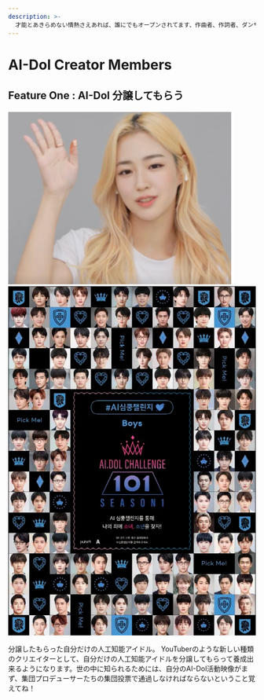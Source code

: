```yaml
---
description: >-
  才能とあきらめない情熱さえあれば、誰にでもオープンされてます、作曲者、作詞者、ダンサーなどアイドルのルックスを借りて芸能人及び歌手として活動することもお勧めします。
---
```


# AI-Dol Creator Members



## &#x20;Feature One : AI-Dol 分譲してもらう

![](<../../../../../.gitbook/assets/image (2) (2).png>)![](<../../../../../.gitbook/assets/image (12).png>)

分譲したもらった自分だけの人工知能アイドル。 YouTuberのような新しい種類のクリエイターとして、自分だけの人工知能アイドルを分譲してもらって養成出来るようになります。世の中に知られるためには、自分のAI-Dol活動映像がまず、集団プロデューサーたちの集団投票で通過しなければならないということ覚えてね！


